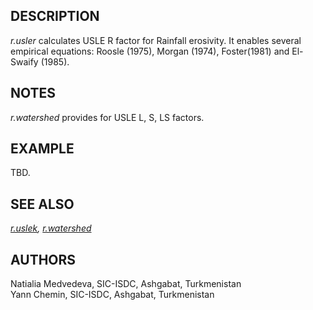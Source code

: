 ## DESCRIPTION

*r.usler* calculates USLE R factor for Rainfall erosivity. It enables
several empirical equations: Roosle (1975), Morgan (1974), Foster(1981)
and El-Swaify (1985).

## NOTES

*r.watershed* provides for USLE L, S, LS factors.

## EXAMPLE

TBD.

## SEE ALSO

*[r.uslek](r.uslek.html), [r.watershed](r.watershed.html)*

## AUTHORS

Natialia Medvedeva, SIC-ISDC, Ashgabat, Turkmenistan\
Yann Chemin, SIC-ISDC, Ashgabat, Turkmenistan
